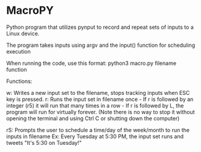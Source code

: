# MacroPY
Python program that utilizes pynput to record and repeat sets of inputs to a Linux device.

The program takes inputs using argv and the input() function for scheduling execution

When running the code, use this format:
python3 macro.py filename function

Functions:

w: Writes a new input set to the filename, stops tracking inputs when ESC key is pressed.
r: Runs the input set in filename once
    - If r is followed by an integer (r5) it will run that many times in a row
    - If r is followed by L, the program will run for virtually forever.
       (Note there is no way to stop it without opening the terminal and using Ctrl C or shutting down the computer)
       
rS: Prompts the user to schedule a time/day of the week/month to run the inputs in filename
    Ex: Every Tuesday at 5:30 PM, the input set runs and tweets "It's 5:30 on Tuesday!"
